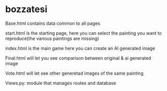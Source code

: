 # bozzatesi

Base.html contains data common to all pages

start.html is the starting page, here you can select the painting you want to reproduce(the various paintings are missing)

index.html is the main game here you can create an AI generated image

Final.html will let you see comparison between original & ai generated image

Vote.html will let see other generetad images of the same painting


Views.py: module that manages routes and database
